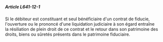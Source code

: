 ##### Article L641-12-1

Si le débiteur est constituant et seul bénéficiaire d'un contrat de fiducie, l'ouverture ou le prononcé d'une liquidation judiciaire à son égard entraîne la résiliation de plein droit de ce contrat et le retour dans son patrimoine des droits, biens ou sûretés présents dans le patrimoine fiduciaire.

